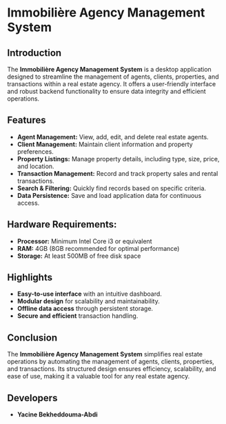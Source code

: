 # Immobilière Agency Management System

## Introduction

The **Immobilière Agency Management System** is a desktop application designed to streamline the management of agents, clients, properties, and transactions within a real estate agency. It offers a user-friendly interface and robust backend functionality to ensure data integrity and efficient operations.

## Features

- **Agent Management:** View, add, edit, and delete real estate agents.
- **Client Management:** Maintain client information and property preferences.
- **Property Listings:** Manage property details, including type, size, price, and location.
- **Transaction Management:** Record and track property sales and rental transactions.
- **Search & Filtering:** Quickly find records based on specific criteria.
- **Data Persistence:** Save and load application data for continuous access.

## Hardware Requirements:

- **Processor:** Minimum Intel Core i3 or equivalent
- **RAM:** 4GB (8GB recommended for optimal performance)
- **Storage:** At least 500MB of free disk space

## Highlights

- **Easy-to-use interface** with an intuitive dashboard.
- **Modular design** for scalability and maintainability.
- **Offline data access** through persistent storage.
- **Secure and efficient** transaction handling.

## Conclusion

The **Immobilière Agency Management System** simplifies real estate operations by automating the management of agents, clients, properties, and transactions. Its structured design ensures efficiency, scalability, and ease of use, making it a valuable tool for any real estate agency.

## Developers
- **Yacine Bekheddouma-Abdi**
